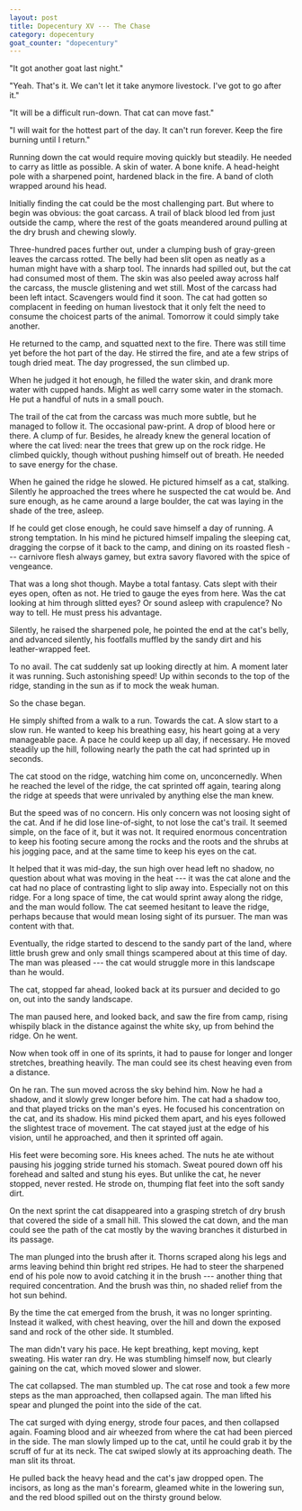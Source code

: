 ```yaml
---
layout: post
title: Dopecentury XV --- The Chase
category: dopecentury
goat_counter: "dopecentury" 
---
```



"It got another goat last night."

"Yeah. That's it. We can't let it take anymore livestock. I've got to go after it."

"It will be a difficult run-down. That cat can move fast."

"I will wait for the hottest part of the day. It can't run forever. Keep the fire burning until I return."

Running down the cat would require moving quickly but steadily. He needed to carry as little as possible. A skin of water. A bone knife. A head-height pole with a sharpened point, hardened black in the fire. A band of cloth wrapped around his head.


Initially finding the cat could be the most challenging part. But where to begin was obvious: the goat carcass. A trail of black blood led from just outside the camp, where the rest of the goats meandered around pulling at the dry brush and chewing slowly. 

Three-hundred paces further out, under a clumping bush of gray-green leaves the carcass rotted. The belly had been slit open as neatly as a human might have with a sharp tool. The innards had spilled out, but the cat had consumed most of them. The skin was also peeled away across half the carcass, the muscle glistening and wet still. Most of the carcass had been left intact. Scavengers would find it soon. The cat had gotten so complacent in feeding on human livestock that it only felt the need to consume the choicest parts of the animal. Tomorrow it could simply take another.

He returned to the camp, and squatted next to the fire. There was still time yet before the hot part of the day. He stirred the fire, and ate a few strips of tough dried meat. The day progressed, the sun climbed up.

When he judged it hot enough, he filled the water skin, and drank more water with cupped hands. Might as well carry some water in the stomach. He put a handful of nuts in a small pouch. 

The trail of the cat from the carcass was much more subtle, but he managed to follow it. The occasional paw-print. A drop of blood here or there. A clump of fur. Besides, he already knew the general location of where the cat lived: near the trees that grew up on the rock ridge. He climbed quickly, though without pushing himself out of breath. He needed to save energy for the chase.

When he gained the ridge he slowed. He pictured himself as a cat, stalking. Silently he approached the trees where he suspected the cat would be. And sure enough, as he came around a large boulder, the cat was laying in the shade of the tree, asleep.

If he could get close enough, he could save himself a day of running. A strong temptation. In his mind he pictured himself impaling the sleeping cat, dragging the corpse of it back to the camp, and dining on its roasted flesh --- carnivore flesh always gamey, but extra savory flavored with the spice of vengeance.

That was a long shot though. Maybe a total fantasy. Cats slept with their eyes open, often as not. He tried to gauge the eyes from here. Was the cat looking at him through slitted eyes? Or sound asleep with crapulence? No way to tell. He must press his advantage.

Silently, he raised the sharpened pole, he pointed the end at the cat's belly, and advanced silently, his footfalls muffled by the sandy dirt and his leather-wrapped feet.

To no avail. The cat suddenly sat up looking directly at him. A moment later it was running. Such astonishing speed! Up within seconds to the top of the ridge, standing in the sun as if to mock the weak human.

So the chase began.

He simply shifted from a walk to a run. Towards the cat. A slow start to a slow run. He wanted to keep his breathing easy, his heart going at a very manageable pace. A pace he could keep up all day, if necessary. He moved steadily up the hill, following nearly the path the cat had sprinted up in seconds.

The cat stood on the ridge, watching him come on, unconcernedly. When he reached the level of the ridge, the cat sprinted off again, tearing along the ridge at speeds that were unrivaled by anything else the man knew. 

But the speed was of no concern. His only concern was not loosing sight of the cat. And if he did lose line-of-sight, to not lose the cat's trail. It seemed simple, on the face of it, but it was not. It required enormous concentration to keep his footing secure among the rocks and the roots and the shrubs at his jogging pace, and at the same time to keep his eyes on the cat.

It helped that it was mid-day, the sun high over head left no shadow, no question about what was moving in the heat --- it was the cat alone and the cat had no place of contrasting light to slip away into. Especially not on this ridge. For a long space of time, the cat would sprint away along the ridge, and the man would follow. The cat seemed hesitant to leave the ridge, perhaps because that would mean losing sight of its pursuer. The man was content with that.

Eventually, the ridge started to descend to the sandy part of the land, where little brush grew and only small things scampered about at this time of day. The man was pleased --- the cat would struggle more in this landscape than he would.

The cat, stopped far ahead, looked back at its pursuer and decided to go on, out into the sandy landscape.

The man paused here, and looked back, and saw the fire from camp, rising whispily black in the distance against the white sky, up from behind the ridge. On he went.

Now when took off in one of its sprints, it had to pause for longer and longer stretches, breathing heavily. The man could see its chest heaving even from a distance.

On he ran. The sun moved across the sky behind him. Now he had a shadow, and it slowly grew longer before him. The cat had a shadow too, and that played tricks on the man's eyes. He focused his concentration on the cat, and its shadow. His mind picked them apart, and his eyes followed the slightest trace of movement. The cat stayed just at the edge of his vision, until he approached, and then it sprinted off again.

His feet were becoming sore. His knees ached. The nuts he ate without pausing his jogging stride turned his stomach. Sweat poured down off his forehead and salted and stung his eyes. But unlike the cat, he never stopped, never rested. He strode on, thumping flat feet into the soft sandy dirt.

On the next sprint the cat disappeared into a grasping stretch of dry brush that covered the side of a small hill. This slowed the cat down, and the man could see the path of the cat mostly by the waving branches it disturbed in its passage. 

The man plunged into the brush after it. Thorns scraped along his legs and arms leaving behind thin bright red stripes. He had to steer the sharpened end of his pole now to avoid catching it in the brush --- another thing that required concentration. And the brush was thin, no shaded relief from the hot sun behind.

By the time the cat emerged from the brush, it was no longer sprinting. Instead it walked, with chest heaving, over the hill and down the exposed sand and rock of the other side. It stumbled.

The man didn't vary his pace. He kept breathing, kept moving, kept sweating. His water ran dry. He was stumbling himself now, but clearly gaining on the cat, which moved slower and slower.

The cat collapsed. The man stumbled up. The cat rose and took a few more steps as the man approached, then collapsed again. The man lifted his spear and plunged the point into the side of the cat.

The cat surged with dying energy, strode four paces, and then collapsed again. Foaming blood and air wheezed from where the cat had been pierced in the side. The man slowly limped up to the cat, until he could grab it by the scruff of fur at its neck. The cat swiped slowly at its approaching death. The man slit its throat.

He pulled back the heavy head and the cat's jaw dropped open. The incisors, as long as the man's forearm, gleamed white in the lowering sun, and the red blood spilled out on the thirsty ground below.



